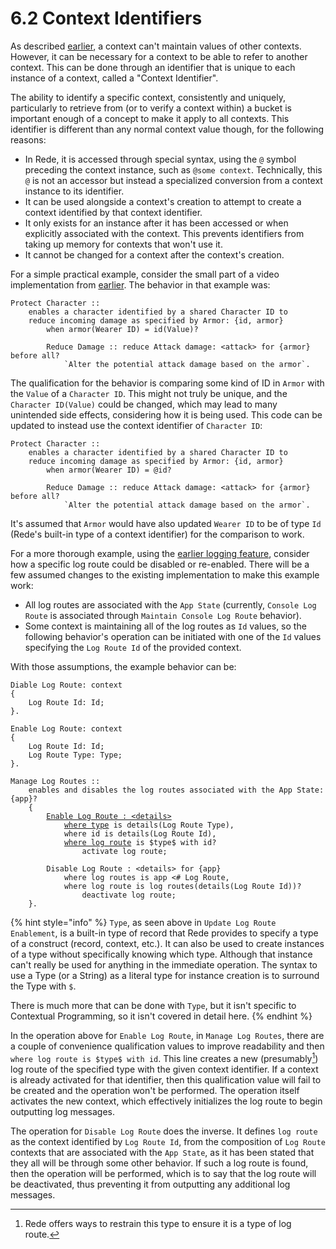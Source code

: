 # 6.2  Context Identifiers

As described [earlier](../chapter-2-creating-context/2.1-organizing-data.md#contexts-vs.-records), a context can't maintain values of other contexts. However, it can be necessary for a context to be able to refer to another context. This can be done through an identifier that is unique to each instance of a context, called a "Context Identifier".

The ability to identify a specific context, consistently and uniquely, particularly to retrieve from (or to verify a context within) a bucket is important enough of a concept to make it apply to all contexts. This identifier is different than any normal context value though, for the following reasons:

* In Rede, it is accessed through special syntax, using the `@` symbol preceding the context instance, such as `@some context`. Technically, this `@` is not an accessor but instead a specialized conversion from a context instance to its identifier.
* It can be used alongside a context's creation to attempt to create a context identified by that context identifier.
* It only exists for an instance after it has been accessed or when explicitly associated with the context. This prevents identifiers from taking up memory for contexts that won't use it.
* It cannot be changed for a context after the context's creation.

For a simple practical example, consider the small part of a video implementation from [earlier](../chapter-5-abstracting-evaluations/5.1-compositions.md#building-a-composition). The behavior in that example was:

```
Protect Character ::
    enables a character identified by a shared Character ID to 
    reduce incoming damage as specified by Armor: {id, armor}
        when armor(Wearer ID) = id(Value)?
    
        Reduce Damage :: reduce Attack damage: <attack> for {armor} before all?
            `Alter the potential attack damage based on the armor`.
```

The qualification for the behavior is comparing some kind of ID in `Armor` with the `Value` of a `Character ID`. This might not truly be unique, and the `Character ID(Value)` could be changed, which may lead to many unintended side effects, considering how it is being used. This code can be updated to instead use the context identifier of `Character ID`:

```
Protect Character ::
    enables a character identified by a shared Character ID to 
    reduce incoming damage as specified by Armor: {id, armor}
        when armor(Wearer ID) = @id?
    
        Reduce Damage :: reduce Attack damage: <attack> for {armor} before all?
            `Alter the potential attack damage based on the armor`.
```

It's assumed that `Armor` would have also updated `Wearer ID` to be of type `Id` (Rede's built-in type of a context identifier) for the comparison to work.

For a more thorough example, using the [earlier logging feature](6.1-contracts.md), consider how a specific log route could be disabled or re-enabled. There will be a few assumed changes to the existing implementation to make this example work:

* All log routes are associated with the `App State` (currently, `Console Log Route` is associated through `Maintain Console Log Route` behavior).
* Some context is maintaining all of the log routes as `Id` values, so the following behavior's operation can be initiated with one of the `Id` values specifying the `Log Route Id` of the provided context.

With those assumptions, the example behavior can be:

<pre><code>Diable Log Route: context
{
    Log Route Id: Id;
}.

Enable Log Route: context
{
    Log Route Id: Id;
    Log Route Type: Type;
}.

Manage Log Routes ::
    enables and disables the log routes associated with the App State: {app}?
    {
        <a data-footnote-ref href="#user-content-fn-1">Enable Log Route : &#x3C;details></a>
            <a data-footnote-ref href="#user-content-fn-2">where type</a> is details(Log Route Type),
            where id is details(Log Route Id),
            <a data-footnote-ref href="#user-content-fn-3">where log route</a> is $type$ with id?
                activate log route;
        
        Disable Log Route : &#x3C;details> for {app}
            where log routes is app &#x3C;# Log Route,
            where log route is log routes(details(Log Route Id))?
                deactivate log route;
    }.
</code></pre>

{% hint style="info" %}
`Type`, as seen above in `Update Log Route Enablement`, is a built-in type of record that Rede provides to specify a type of a construct (record, context, etc.). It can also be used to create instances of a type without specifically knowing which type. Although that instance can't really be used for anything in the immediate operation. The syntax to use a Type (or a String) as a literal type for instance creation is to surround the Type with `$`.

There is much more that can be done with `Type`, but it isn't specific to Contextual Programming, so it isn't covered in detail here.
{% endhint %}

In the operation above for `Enable Log Route`, in `Manage Log Routes`, there are a couple of convenience qualification values to improve readability and then `where log route is $type$ with id`. This line creates a new (presumably[^4]) log route of the specified type with the given context identifier. If a context is already activated for that identifier, then this qualification value will fail to be created and the operation won't be performed. The operation itself activates the new context, which effectively initializes the log route to begin outputting log messages.

The operation for `Disable Log Route` does the inverse. It defines `log route` as the context identified by `Log Route Id`, from the composition of `Log Route` contexts that are associated with the `App State`, as it has been stated that they all will be through some other behavior. If such a log route is found, then the operation will be performed, which is to say that the log route will be deactivated, thus preventing it from outputting any additional log messages.

[^1]: When a context name is expressive enough for the operation, and an operation identifier isn't necessary, it can suffice to use this shortest form of an operation's declaration.

[^2]: These first two qualification values are purely for readability. It can be convenient to explicitly describe values of the operation in the declaration like this.

[^3]: This qualification value is necessary to create the value `log route`, since the creation can fail if a context for the specified `id` already exists, in which case, the operation won't be performed.

[^4]: Rede offers ways to restrain this type to ensure it is a type of log route.
